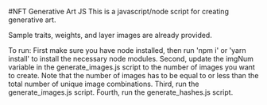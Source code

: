 #NFT Generative Art JS
This is a javascript/node script for creating generative art.

Sample traits, weights, and layer images are already provided.

To run:
    First make sure you have node installed, then run 'npm i' or 'yarn install' to install the necessary node modules.
    Second, update the imgNum variable in the generate_images.js script to the number of images you want to create.
        Note that the number of images has to be equal to or less than the total number of unique image combinations.
    Third, run the generate_images.js script.
    Fourth, run the generate_hashes.js script.